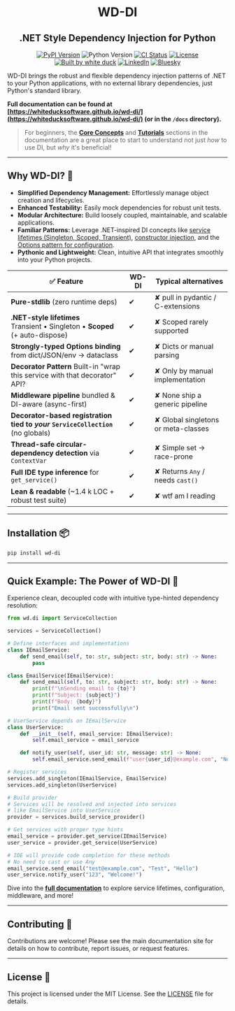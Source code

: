 <h1 align="center">WD-DI</h1>
<h2 align="center">.NET Style Dependency Injection for Python</h2>
<p align="center">
  <a href="https://pypi.org/project/wd-di/" target="_blank"><img alt="PyPI Version" src="https://img.shields.io/pypi/v/wd-di?style=for-the-badge&logo=pypi&label=pip%20version"></a>
  <img alt="Python Version" src="https://img.shields.io/badge/python-3.10%2B-blue?style=for-the-badge&logo=python">
  <a href="https://github.com/whiteducksoftware/wd-di/actions/workflows/deploy-whiteduck-pypi.yml" target="_blank"><img alt="CI Status" src="https://img.shields.io/github/actions/workflow/status/whiteducksoftware/wd-di/deploy-whiteduck-pypi.yml?branch=main&style=for-the-badge&logo=githubactions&logoColor=white"></a>
  <a href="https://github.com/whiteducksoftware/wd-di/blob/main/LICENSE" target="_blank"><img alt="License" src="https://img.shields.io/pypi/l/wd-di?style=for-the-badge"></a>
  <a href="https://whiteduck.de" target="_blank"><img alt="Built by white duck" src="https://img.shields.io/badge/Built%20by-white%20duck%20GmbH-white?style=for-the-badge&labelColor=black"></a>
  <a href="https://www.linkedin.com/company/whiteduck" target="_blank"><img alt="LinkedIn" src="https://img.shields.io/badge/linkedin-%230077B5.svg?style=for-the-badge&logo=linkedin&logoColor=white&label=whiteduck"></a>
<a href="https://bsky.app/profile/whiteduck-gmbh.bsky.social" target="_blank"><img alt="Bluesky" src="https://img.shields.io/badge/bluesky-Follow-blue?style=for-the-badge&logo=bluesky&logoColor=%23fff&color=%23333&labelColor=%230285FF&label=whiteduck-gmbh"></a>
</p>

WD-DI brings the robust and flexible dependency injection patterns of .NET to your Python applications, with no external library dependencies, just Python's standard library.

**Full documentation can be found at [https://whiteducksoftware.github.io/wd-di/](https://whiteducksoftware.github.io/wd-di/) (or in the `/docs` directory).** 

> For beginners, the **[Core Concepts](https://whiteducksoftware.github.io/wd-di/core-concepts/)** and **[Tutorials](https://whiteducksoftware.github.io/wd-di/tutorial/)** sections in the documentation are a great place to start to understand not just *how* to use DI, but *why* it's beneficial!

---

## Why WD-DI? 🤔

*   **Simplified Dependency Management:** Effortlessly manage object creation and lifecycles.
*   **Enhanced Testability:** Easily mock dependencies for robust unit tests.
*   **Modular Architecture:** Build loosely coupled, maintainable, and scalable applications.
*   **Familiar Patterns:** Leverage .NET-inspired DI concepts like [service lifetimes (Singleton, Scoped, Transient)](https://whiteducksoftware.github.io/wd-di/core-concepts/lifetimes/), [constructor injection](https://whiteducksoftware.github.io/wd-di/core-concepts/constructor-injection/), and the [Options pattern for configuration](https://whiteducksoftware.github.io/wd-di/core-concepts/configuration/).
*   **Pythonic and Lightweight:** Clean, intuitive API that integrates smoothly into your Python projects.

| ✅ Feature | WD-DI | Typical alternatives |
|-----------|-------|----------------------|
| **Pure-stdlib** (zero runtime deps) | ✔ | ✘ pull in pydantic / C-extensions |
| **.NET-style lifetimes**<br>Transient • Singleton • **Scoped** (+ auto-dispose) | ✔ | ✘ Scoped rarely supported |
| **Strongly-typed Options binding** from dict/JSON/env → dataclass | ✔ | ✘ Dicts or manual parsing |
| **Decorator Pattern**	Built-in "wrap this service with that decorator" API? | ✔ | ✘ Only by manual implementation |
| **Middleware pipeline** bundled & DI-aware (async-first) | ✔ |✘ None ship a generic pipeline |
| **Decorator-based registration tied to *your* `ServiceCollection`** (no globals) | ✔ | ✘ Global singletons or meta-classes |
| **Thread-safe circular-dependency detection** via `ContextVar` | ✔ | ✘ Simple set → race-prone |
| **Full IDE type inference** for `get_service()` | ✔ | ✘ Returns `Any` / needs `cast()` |
| **Lean & readable** (~1.4 k LOC + robust test suite) | ✔ | ✘ wtf am I reading |

---

## Installation 📦

```bash
pip install wd-di
```

---

## Quick Example: The Power of WD-DI 🚀

Experience clean, decoupled code with intuitive type-hinted dependency resolution:

```python
from wd.di import ServiceCollection

services = ServiceCollection()

# Define interfaces and implementations
class IEmailService:
    def send_email(self, to: str, subject: str, body: str) -> None:
        pass

class EmailService(IEmailService):
    def send_email(self, to: str, subject: str, body: str) -> None:
        print(f"\nSending email to {to}")
        print(f"Subject: {subject}")
        print(f"Body: {body}")
        print("Email sent successfully\n")

# UserService depends on IEmailService
class UserService:
    def __init__(self, email_service: IEmailService):
        self.email_service = email_service

    def notify_user(self, user_id: str, message: str) -> None:
        self.email_service.send_email(f"user{user_id}@example.com", "Notification", message)

# Register services
services.add_singleton(IEmailService, EmailService)
services.add_singleton(UserService)

# Build provider
# Services will be resolved and injected into services 
# like EmailService into UserService
provider = services.build_service_provider()

# Get services with proper type hints
email_service = provider.get_service(IEmailService)
user_service = provider.get_service(UserService)

# IDE will provide code completion for these methods
# No need to cast or use Any
email_service.send_email("test@example.com", "Test", "Hello")
user_service.notify_user("123", "Welcome!")

```

Dive into the **[full documentation](https://whiteducksoftware.github.io/wd-di/)** to explore service lifetimes, configuration, middleware, and more!

---

## Contributing 🤝

Contributions are welcome! Please see the main documentation site for details on how to contribute, report issues, or request features.

---

## License 📜

This project is licensed under the MIT License. See the [LICENSE](LICENSE) file for details.